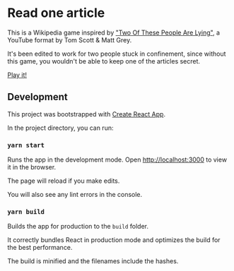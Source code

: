 # Read one article

This is a Wikipedia game inspired by ["Two Of These People Are Lying"](https://www.youtube.com/playlist?list=PLfx61sxf1Yz2I-c7eMRk9wBUUDCJkU7H0), a YouTube format by Tom Scott & Matt Grey.

It's been edited to work for two people stuck in confinement, since without this game, you wouldn't be able to keep one of the articles secret.

[Play it!](TODO)

## Development

This project was bootstrapped with [Create React App](https://github.com/facebook/create-react-app).

In the project directory, you can run:

### `yarn start`

Runs the app in the development mode. Open [http://localhost:3000](http://localhost:3000) to view it in the browser.

The page will reload if you make edits.

You will also see any lint errors in the console.

### `yarn build`

Builds the app for production to the `build` folder.

It correctly bundles React in production mode and optimizes the build for the best performance.

The build is minified and the filenames include the hashes.
